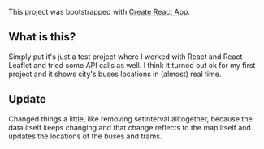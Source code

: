 This project was bootstrapped with [Create React App](https://github.com/facebook/create-react-app).

## What is this?

Simply put it's just a test project where I worked with React and React Leaflet and tried some API calls as well. I think it turned out ok for my first project and it shows city's buses locations in (almost) real time.

## Update

Changed things a little, like removing setInterval alltogether, because the data itself keeps changing and that change reflects to the map itself and updates the locations of the buses and trams.
